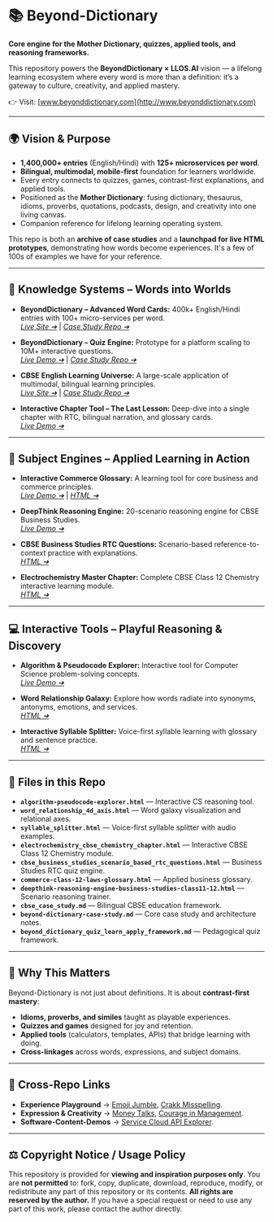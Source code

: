 # 📚 Beyond-Dictionary

**Core engine for the Mother Dictionary, quizzes, applied tools, and reasoning frameworks.**

This repository powers the **BeyondDictionary × LLOS.AI** vision — a lifelong learning ecosystem where every word is more than a definition: it’s a gateway to culture, creativity, and applied mastery.

👉 Visit: [www.beyonddictionary.com](http://www.beyonddictionary.com)

---

## 🌍 Vision & Purpose

* **1,400,000+ entries** (English/Hindi) with **125+ microservices per word**.
* **Bilingual, multimodal, mobile-first** foundation for learners worldwide.
* Every entry connects to quizzes, games, contrast-first explanations, and applied tools.
* Positioned as the **Mother Dictionary**: fusing dictionary, thesaurus, idioms, proverbs, quotations, podcasts, design, and creativity into one living canvas.
* Companion reference for lifelong learning operating system.

This repo is both an **archive of case studies** and a **launchpad for live HTML prototypes**, demonstrating how words become experiences. It's a few of 100s of examples we have for your reference. 

---

## 🧠 Knowledge Systems – Words into Worlds

* **BeyondDictionary – Advanced Word Cards:** 400k+ English/Hindi entries with 100+ micro-services per word. <br/>[*Live Site ➔*](https://beyonddictionary.com/dictionary/advance/Standard) | [*Case Study Repo ➔*](https://github.com/pawan-nayar/beyond-dictionary/blob/main/beyond-dictionary-case-study.md)

* **BeyondDictionary – Quiz Engine:** Prototype for a platform scaling to 10M+ interactive questions. <br/>[*Live Demo ➔*](https://beyonddictionary.com/cbsequiz) | [*Case Study Repo ➔*](https://github.com/pawan-nayar/beyond-dictionary/blob/main/beyond_dictionary_quiz_learn_apply_framework.md)

* **CBSE English Learning Universe:** A large-scale application of multimodal, bilingual learning principles. <br/>[*Live Site ➔*](https://beyonddictionary.com/cbse) | [*Case Study Repo ➔*](https://github.com/pawan-nayar/beyond-dictionary/blob/main/cbse_case_study.md)

* **Interactive Chapter Tool – The Last Lesson:** Deep-dive into a single chapter with RTC, bilingual narration, and glossary cards.<br/>[*Live Demo ➔*](https://www.beyonddictionary.com/cbse/12/flamingo/the-last-lesson)

---

## 📘 Subject Engines – Applied Learning in Action

* **Interactive Commerce Glossary:** A learning tool for core business and commerce principles. <br/>[*Live Demo ➔*](https://pawan-nayar.github.io/beyond-dictionary/commerce-class-12-laws-glossary.html) | [*HTML ➔*](https://github.com/pawan-nayar/beyond-dictionary/blob/main/commerce-class-12-laws-glossary.html)

* **DeepThink Reasoning Engine:** 20-scenario reasoning engine for CBSE Business Studies. <br/>[*Live Demo ➔*](https://pawan-nayar.github.io/beyond-dictionary/deepthink-reasoning-engine-business-studies-class11-12.html)

* **CBSE Business Studies RTC Questions:** Scenario-based reference-to-context practice with explanations. <br/>[*HTML ➔*](cbse_business_studies_scenario_based_rtc_questions.html)

* **Electrochemistry Master Chapter:** Complete CBSE Class 12 Chemistry interactive learning module. <br/>[*HTML ➔*](electrochemistry_cbse_chemistry_chapter.html)

---

## 💻 Interactive Tools – Playful Reasoning & Discovery

* **Algorithm & Pseudocode Explorer:** Interactive tool for Computer Science problem-solving concepts.<br/>[*Live Demo ➔*](https://pawan-nayar.github.io/beyond-dictionary/algorithm-pseudocode-explorer.html)

* **Word Relationship Galaxy:** Explore how words radiate into synonyms, antonyms, emotions, and services. <br/>[*HTML ➔*](word_relationship_4d_axis.html)

* **Interactive Syllable Splitter:** Voice-first syllable learning with glossary and sentence practice. <br/>[*HTML ➔*](syllable_splitter.html)

---

## 📂 Files in this Repo

* **`algorithm-pseudocode-explorer.html`** — Interactive CS reasoning tool.
* **`word_relationship_4d_axis.html`** — Word galaxy visualization and relational axes.
* **`syllable_splitter.html`** — Voice-first syllable splitter with audio examples.
* **`electrochemistry_cbse_chemistry_chapter.html`** — Interactive CBSE Class 12 Chemistry module.
* **`cbse_business_studies_scenario_based_rtc_questions.html`** — Business Studies RTC quiz engine.
* **`commerce-class-12-laws-glossary.html`** — Applied business glossary.
* **`deepthink-reasoning-engine-business-studies-class11-12.html`** — Scenario reasoning trainer.
* **`cbse_case_study.md`** — Bilingual CBSE education framework.
* **`beyond-dictionary-case-study.md`** — Core case study and architecture notes.
* **`beyond_dictionary_quiz_learn_apply_framework.md`** — Pedagogical quiz framework.

---

## 🔎 Why This Matters

Beyond-Dictionary is not just about definitions. It is about **contrast-first mastery**:

* **Idioms, proverbs, and similes** taught as playable experiences.
* **Quizzes and games** designed for joy and retention.
* **Applied tools** (calculators, templates, APIs) that bridge learning with doing.
* **Cross-linkages** across words, expressions, and subject domains.

---

## 🔗 Cross-Repo Links

* **Experience Playground** → [Emoji Jumble](https://pawan-nayar.github.io/experience-playground/emoji_jumble_game.html), [Crakk Misspelling](https://pawan-nayar.github.io/experience-playground/crakk_misspelling.html).
* **Expression & Creativity** → [Money Talks](https://pawan-nayar.github.io/expression-and-creativity/proverb_article_money_talks.html), [Courage in Management](https://pawan-nayar.github.io/expression-and-creativity/deep_concept_for_management_courage_in_decision_making.html).
* **Software-Content-Demos** → [Service Cloud API Explorer](https://pawan-nayar.github.io/software-content-demos/index.html).

---

## ⚖️ Copyright Notice / Usage Policy

This repository is provided for **viewing and inspiration purposes only**.
You are **not permitted** to: fork, copy, duplicate, download, reproduce, modify, or redistribute any part of this repository or its contents.
**All rights are reserved by the author.** If you have a special request or need to use any part of this work, please contact the author directly.

